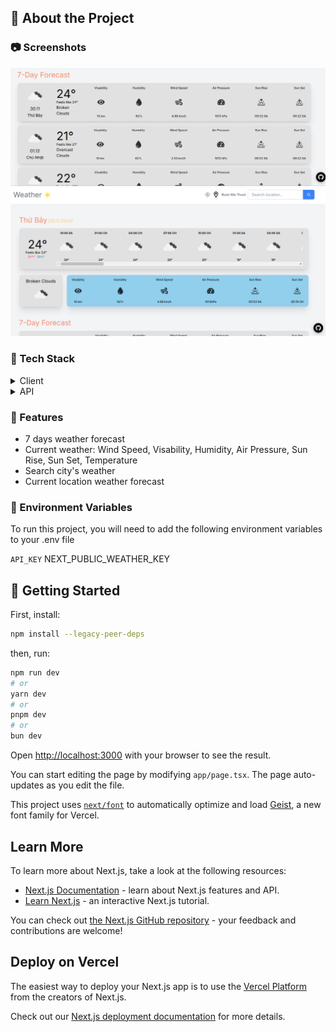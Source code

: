 
<!-- About the Project -->
## :star2: About the Project


<!-- Screenshots -->
### :camera: Screenshots

<div align="center"> 
  <img src="./image.png" alt="screenshot1" />
  <img src="./image1.png" alt="screenshot2" />
</div>


<!-- TechStack -->
### :space_invader: Tech Stack

<details>
  <summary>Client</summary>
  <ul>
    <li><a href="https://www.typescriptlang.org/">Typescript</a></li>
    <li><a href="https://nextjs.org/">Next.js</a></li>
    <li><a href="https://reactjs.org/">React.js</a></li>
    <li><a href="https://tailwindcss.com/">TailwindCSS</a></li>
  </ul>
</details>

<details>
  <summary>API</summary>
  <ul>
    <li><a href="https://openweathermap.org/api/">OpenWeather API</a></li>
  </ul>
</details>



<!-- Features -->
### :dart: Features

- 7 days weather forecast
- Current weather: Wind Speed, Visability, Humidity, Air Pressure, Sun Rise, Sun Set, Temperature
- Search city's weather 
- Current location weather forecast

<!-- Color Reference -->

<!-- Env Variables -->
### :key: Environment Variables

To run this project, you will need to add the following environment variables to your .env file

`API_KEY`
NEXT_PUBLIC_WEATHER_KEY

<!-- Getting Started -->
## 	:toolbox: Getting Started

First, install:
```bash
npm install --legacy-peer-deps
```
then, run:
```bash
npm run dev
# or
yarn dev
# or
pnpm dev
# or
bun dev
```

Open [http://localhost:3000](http://localhost:3000) with your browser to see the result.

You can start editing the page by modifying `app/page.tsx`. The page auto-updates as you edit the file.

This project uses [`next/font`](https://nextjs.org/docs/app/building-your-application/optimizing/fonts) to automatically optimize and load [Geist](https://vercel.com/font), a new font family for Vercel.

## Learn More

To learn more about Next.js, take a look at the following resources:

- [Next.js Documentation](https://nextjs.org/docs) - learn about Next.js features and API.
- [Learn Next.js](https://nextjs.org/learn) - an interactive Next.js tutorial.

You can check out [the Next.js GitHub repository](https://github.com/vercel/next.js) - your feedback and contributions are welcome!

## Deploy on Vercel

The easiest way to deploy your Next.js app is to use the [Vercel Platform](https://vercel.com/new?utm_medium=default-template&filter=next.js&utm_source=create-next-app&utm_campaign=create-next-app-readme) from the creators of Next.js.

Check out our [Next.js deployment documentation](https://nextjs.org/docs/app/building-your-application/deploying) for more details.
